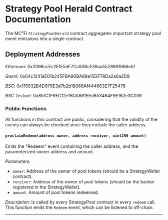 # Strategy Pool Herald Contract Documentation

The MC²Fi `StrategyPoolHerald` contract aggregates important strategy pool event emissions into a single contract.

## Deployment Addresses

_Ethereum_:
0x2096ccFc2EfE5dF7Cc838cF39aa5528891666e51

_Goerli:_
0x64c1241aE01b245FBA90BA88e15DF78Da2a6a2D9

_BSC_:
0x115932B4D979E3d7b2b18066Af444663E7F25478

_BSC Testnet_:
0x85fC1F9EC12e16DA681EEd853464F9E162e3C036

### Public Functions
All functions in this contract are public, considering that the validity of the events can always be checked since they include the caller address.

#### `proclaimRedeem(address owner, address receiver, uint256 amount)`

Emits the "Redeem" event containing the caller address, and the parameterized owner address and amount.

_Parameters:_
- `owner`: Address of the owner of pool tokens (should be a StrategyWallet contract).
- `receiver`: Address of the owner of pool tokens (should be the backer registered in the StrategyWallet).
- `amount`: Amount of pool tokens redeemed.

_Description:_
Is called by every StrategyPool contract in every `redeem` call. This function emits the `Redeem` event, which can be listened to off-chain.

---
